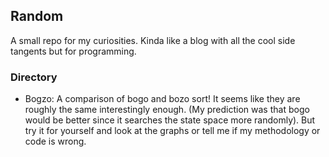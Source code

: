 ## Random

A small repo for my curiosities. Kinda like a blog with all the cool side tangents but for programming.

### Directory
- Bogzo: A comparison of bogo and bozo sort! It seems like they are roughly the same interestingly enough. (My prediction was that bogo would be better since it searches the state space more randomly). But try it for yourself and look at the graphs or tell me if my methodology or code is wrong.
